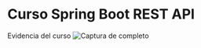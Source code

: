 # Curso Spring Boot REST API
Evidencia del curso
![Captura de completo](https://imgur.com/b4jTIEN.png) 
